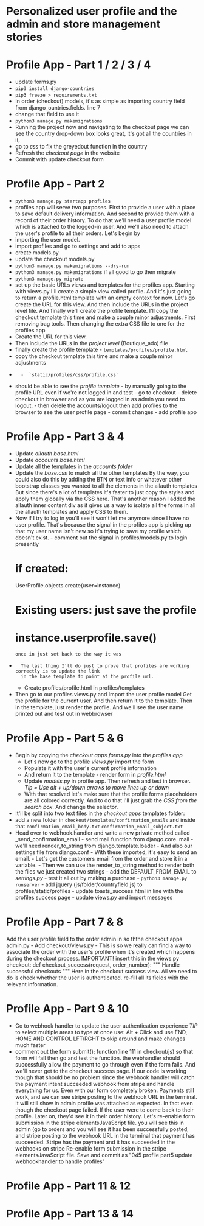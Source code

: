 # Personalized user profile and the admin and store management stories
# Profile App - Part 1 / 2 / 3 / 4
-  update forms.py
- `pip3 install django-countries`
- `pip3 freeze > requirements.txt`
-    In order (checkout) models, it's as simple as importing country field from django_ountries.fields.  line 7
-    change that field to use it
-   `python3 manage.py makemigrations`
-   Running the project now and navigating to the checkout page
    we can see the country drop-down box looks great, it's got all the countries in it,
-   go to *css* to fix the greyedout function in the country 
-   Refresh the *checkout page* in the website
-   Commit with update checkout form
#   Profile App - Part 2
-   `python3 manage.py startapp profiles`
-   profiles app will serve two purposes.
        First to provide a user with a place to
        save default delivery information.
        And second to provide them with a record of their order history.
        To do that we'll need a user profile model which is attached to the logged-in user.
        And we'll also need to attach the user's profile to all their orders.
        Let's begin by 
-   importing the user model.
-   import profiles and go to settings and add to apps
-   create models.py
-   update the checkout models.py
-   `python3 manage.py makemigrations --dry-run`
-   `python3 manage.py makemigrations`  if all good to go then migrate
-   `python3 manage.py migrate`
-   set up the basic URLs views and templates for the profiles app.
        Starting with views.py I'll create a simple view called profile.
        And it's just going to return a profile.html template with an empty context for now.
        Let's go create the URL for this view.
        And then include the URLs in the project level file.
        And finally we'll create the profile template.
        I'll copy the checkout template this time and make a couple minor adjustments.
        First removing bag tools.
        Then changing the extra CSS file to one for the profiles app
-   Create the URL for this view.
-   Then include the URLs in the *project level* (Boutique_ado) file
- finally create the profile template 
        - `templates/profiles/profile.html`
-   copy the checkout template this time and make a couple minor adjustments
-       -  `static/profiles/css/profile.css`
-   should be able to see the *profile template*
            - by manually going to the profile URL even if we're not logged in and test
            - go to checkout - delete checkout in browser and as you are logged in as admin you need to logout.
            - then delele the accounts/logout then add profiles to the browser to see the user profile page
            - commit changes - add profile app
# Profile App - Part 3 & 4
 -  Update *allauth base.html*
 -  Update *accounts base.html*
 -  Update all the templates in the *accounts folder*
 -  Update the *base.css* to match all the other templates
    By the way, you could also do this by adding the BTN or text info
        or whatever other bootstrap classes you wanted to all the elements in the allauth templates
        But since there's a lot of templates it's faster to just copy the styles
        and apply them globally via the CSS here.
        That's another reason I added the allauth inner content div as it gives us a way to isolate all the forms
        in all the allauth templates and apply CSS to them.
-   Now if I try to log in you'll see it won't let me anymore since I have no user profile.
        That's because the signal in the profiles app is picking up that my user name isn't new
        so it's trying to save my profile which doesn't exist.
        -    comment out the signal in profiles/models.py to login presently
    # if created:
    UserProfile.objects.create(user=instance)
    # Existing users: just save the profile
    # instance.userprofile.save()
        once in just set back to the way it was
-       The last thing I'll do just to prove that profiles are working correctly is to update the link
        in the base template to point at the profile url.
    -   Create profiles/profile.html in profiles/templates
-   Then go to our profiles views.py and Import the user profile model
        Get the profile for the current user. And then return it to the template.
        Then in the template, just render the profile.
        And we'll see the user name printed out and test out in webbrowser
# Profile App - Part 5 & 6
-   Begin by copying the *checkout apps forms.py* into the *profiles app*
    -   Let's now go to the profile *views.py* import the form
    -   Populate it with the user's current profile information
    -   And return it to the template - render form in *profile.html*
    -   Update *models.py* in profile app. Then refresh and test in browser. *Tip = Use alt + up/down arrows to move lines up or down*
    -   With that resolved let's make sure that the profile forms placeholders are all colored correctly.
    And to do that I'll just grab the *CSS from the search box*. And change the selector.
-   It'll be split into two text files in the *checkout apps* templates folder:
-   add a new folder in `checkout/templates/confirmation_emails` and inside that `confirmation_email_body.txt`
                        `confirmation_email_subject.txt`
-  Head over to webhook.handler and write a new private method called _send_confirmation_email
        -  send mail function from django.core. mail
        -    we'll need render_to_string from django.template.loader
        -   And also our settings file from django.conf
        -   With these imported, it's easy to send an email.
        -   Let's get the customers email from the order and store it in a variable.
        -   Then we can use the render_to_string method to render both the files we just created two strings
        -   add the DEFAULT_FROM_EMAIL to *settings.py*
        -   test it all out by making a purchase - `python3 manage.py runserver`
        -   add jquery (js/folder/countryfield.js) to profiles/static/profiles
        -   update toasts_success.html in line with the profiles success page
        -   update views.py and import messages
# Profile App - Part 7 & 8
Add the user profile field to the order admin in so ththe checkout apps admin.py - Add checkout/views.py - This is so we really can find a way to associate the order with the user's profile when it's created which happens during the checkout process. 
IMPORTANT! insert this in the views.py checkout: def checkout_success(request, order_number): 
""" 
Handle successful checkouts
 """ 
Here in the checkout success view. All we need to do is check whether the user is authenticated. re-fill all its fields with the relevant information.
# Profile App - Part 9 & 10
-   Go to webhook handler to update the user authentication experience
*TIP* to select multiple areas to type at once use:
 Alt + Click and use END, HOME 
AND CONTROL LFT/RGHT 
to skip around and make changes much faster
-    comment out the form submit(); function(line 111 in checkout/js) so that form will fail then go and test the function. the webhandler should 
      successfully allow the payment to go through even if the form fails.
      And we'll never get to the checkout success page.
        If our code is working though that should be no problem
        since the webhook handler will catch the payment intent succeeded webhook from
        stripe and handle everything for us.
        Even with our form completely broken. Payments still work, and we can see
        stripe posting to the webhook URL in the terminal.  It will still show in admin
        profile was attached as expected.
        In fact even though the checkout page failed.
        If the user were to come back to their profile. Later on, they'd see it in their order history.
        Let's re-enable form submission in the stripe elementsJavaScript file.
        you will see this in admin (go to orders and you will see it has been successfully posted, 
        and stripe posting to the webhook URL in the terminal that payment has succeeded.
        Stripe has the payment and it has succeeded in the webhooks on stripe
        Re-enable form submission in the stripe elementsJavaScript file. Save and commit as "045 profile part5 update webhookhandler to handle profiles"
# Profile App - Part 11 & 12
# Profile App - Part 13 & 14

